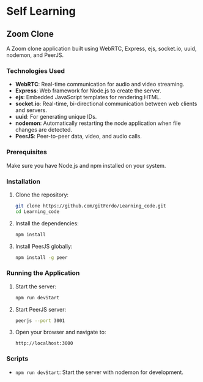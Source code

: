 # Self Learning

## Zoom Clone

A Zoom clone application built using WebRTC, Express, ejs, socket.io, uuid, nodemon, and PeerJS.

### Technologies Used

- **WebRTC**: Real-time communication for audio and video streaming.
- **Express**: Web framework for Node.js to create the server.
- **ejs**: Embedded JavaScript templates for rendering HTML.
- **socket.io**: Real-time, bi-directional communication between web clients and servers.
- **uuid**: For generating unique IDs.
- **nodemon**: Automatically restarting the node application when file changes are detected.
- **PeerJS**: Peer-to-peer data, video, and audio calls.

### Prerequisites

Make sure you have Node.js and npm installed on your system.

### Installation

1. Clone the repository:
   ```sh
   git clone https://github.com/gitFerdo/Learning_code.git
   cd Learning_code
   ```

2. Install the dependencies:
   ```sh
   npm install
   ```

3. Install PeerJS globally:
   ```sh
   npm install -g peer
   ```

### Running the Application

1. Start the server:
   ```sh
   npm run devStart
   ```

2. Start PeerJS server:
   ```sh
   peerjs --port 3001
   ```

3. Open your browser and navigate to:
   ```
   http://localhost:3000
   ```

### Scripts

- `npm run devStart`: Start the server with nodemon for development.